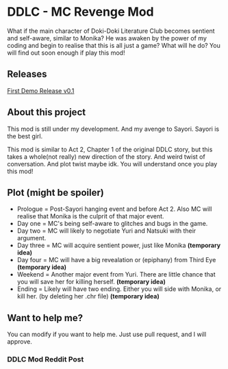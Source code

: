 # DDLC - MC Revenge Mod
What if the main character of Doki-Doki Literature Club becomes sentient and self-aware, similar to Monika? He was awaken by the power of my coding and begin to realise that this is all just a game? What will he do? You will find out soon enough if play this mod!

## Releases
[First Demo Release v0.1](https://github.com/firelightning13/DDLC-MCRevengeMod/releases/tag/0.1)

## About this project
This mod is still under my development. And my avenge to Sayori. Sayori is the best girl.

This mod is similar to Act 2, Chapter 1 of the original DDLC story, but this takes a whole(not really) new direction of the story. And weird twist of conversation. And plot twist maybe idk. You will understand once you play this mod!

## Plot (might be spoiler)
- Prologue = Post-Sayori hanging event and before Act 2. Also MC will realise that Monika is the culprit of that major event.
- Day one = MC's being self-aware to glitches and bugs in the game.
- Day two = MC will likely to negotiate Yuri and Natsuki with their argument.
- Day three = MC will acquire sentient power, just like Monika **(temporary idea)**
- Day four = MC will have a big revealation or (epiphany) from Third Eye **(temporary idea)**
- Weekend = Another major event from Yuri. There are little chance that you will save her for killing herself. **(temporary idea)**
- Ending = Likely will have two ending. Either you will side with Monika, or kill her. (by deleting her .chr file) **(temporary idea)**

## Want to help me?
You can modify if you want to help me. Just use pull request, and I will approve.

### DDLC Mod Reddit Post
